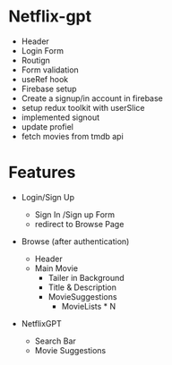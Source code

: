 # Netflix-gpt
- Header
- Login Form
- Routign
- Form validation
- useRef hook
- Firebase setup
- Create a signup/in account in firebase  
- setup redux toolkit with userSlice
- implemented signout
- update profiel
- fetch movies from tmdb api

# Features
- Login/Sign Up
    - Sign In /Sign up Form
    - redirect to Browse Page

- Browse (after authentication)

    - Header
    - Main Movie
        - Tailer in Background
        - Title & Description
        - MovieSuggestions
            - MovieLists * N 
- NetflixGPT
    - Search Bar
    - Movie Suggestions 